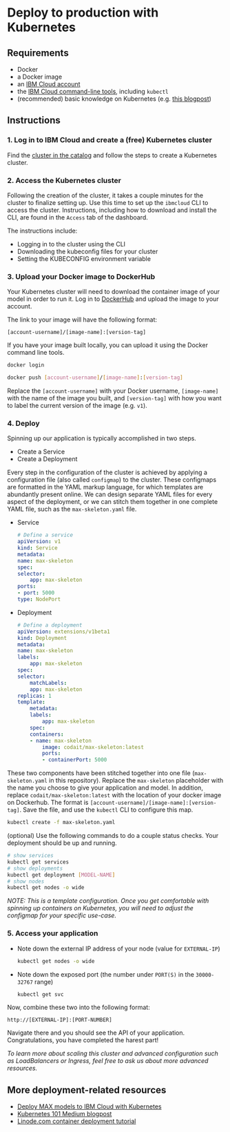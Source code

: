 # Deploy to production with Kubernetes

## Requirements
- Docker
- a Docker image
- an [IBM Cloud account](https://ibm.biz/BdzAHm)
- the [IBM Cloud command-line tools](https://cloud.ibm.com/docs/cli?topic=cloud-cli-getting-started), including `kubectl`
- (recommended) basic knowledge on Kubernetes (e.g. [this blogpost](https://medium.com/google-cloud/kubernetes-101-pods-nodes-containers-and-clusters-c1509e409e16))

## Instructions

### 1. Log in to IBM Cloud and create a (free) Kubernetes cluster
   
Find the [cluster in the catalog](https://cloud.ibm.com/kubernetes/catalog/cluster) and follow the steps to create a Kubernetes cluster.

### 2. Access the Kubernetes cluster
   
Following the creation of the cluster, it takes a couple minutes for the cluster to finalize setting up. Use this time to set up the `ibmcloud` CLI to access the cluster. Instructions, including how to download and install the CLI, are found in the `Access` tab of the dashboard.

The instructions include:

- Logging in to the cluster using the CLI
- Downloading the kubeconfig files for your cluster
- Setting the KUBECONFIG environment variable

### 3. Upload your Docker image to DockerHub
   
Your Kubernetes cluster will need to download the container image of your model in order to run it. Log in to [DockerHub](https://hub.docker.com/) and upload the image to your account.

The link to your image will have the following format:

`[account-username]/[image-name]:[version-tag]`

If you have your image built locally, you can upload it using the Docker command line tools.

```bash
docker login
```
```bash
docker push [account-username]/[image-name]:[version-tag]
```

Replace the `[account-username]` with your Docker username, `[image-name]` with the name of the image you built, and `[version-tag]` with how you want to label the current version of the image (e.g. `v1`).

### 4. Deploy

Spinning up our application is typically accomplished in two steps.
- Create a Service
- Create a Deployment

Every step in the configuration of the cluster is achieved by applying a configuration file (also called `configmap`) to the cluster. These configmaps are formatted in the YAML markup language, for which templates are abundantly present online. We can design  separate YAML files for every aspect of the deployment, or we can stitch them together in one complete YAML file, such as the `max-skeleton.yaml` file.

- Service

    ```yaml
    # Define a service
    apiVersion: v1
    kind: Service
    metadata:
    name: max-skeleton
    spec:
    selector:
        app: max-skeleton
    ports:
    - port: 5000
    type: NodePort
    ```

- Deployment

    ```yaml
    # Define a deployment
    apiVersion: extensions/v1beta1
    kind: Deployment
    metadata:
    name: max-skeleton
    labels:
        app: max-skeleton
    spec:
    selector:
        matchLabels:
        app: max-skeleton
    replicas: 1
    template:
        metadata:
        labels:
            app: max-skeleton
        spec:
        containers:
        - name: max-skeleton
            image: codait/max-skeleton:latest
            ports:
            - containerPort: 5000
    ```

These two components have been stitched together into one file (`max-skeleton.yaml` in this repository).
Replace the `max-skeleton` placeholder with the name you choose to give your application and model. In addition, replace `codait/max-skeleton:latest` with the location of your docker image on Dockerhub. The format is `[account-username]/[image-name]:[version-tag]`. Save the file, and use the `kubectl` CLI to configure this map.

```bash
kubectl create -f max-skeleton.yaml
```

(optional) Use the following commands to do a couple status checks. Your deployment should be up and running.

```bash
# show services
kubectl get services
# show deployments
kubectl get deployment [MODEL-NAME]
# show nodes
kubectl get nodes -o wide
```

_NOTE: This is a template configuration. Once you get comfortable with spinning up containers on Kubernetes, you will need to adjust the configmap for your specific use-case._

### 5. Access your application

- Note down the external IP address of your node (value for `EXTERNAL-IP`)

    ```bash
    kubectl get nodes -o wide
    ```

- Note down the exposed port (the number under `PORT(S)` in the `30000-32767` range)

    ```bash
    kubectl get svc
    ```

Now, combine these two into the following format:

`http://[EXTERNAL-IP]:[PORT-NUMBER]`

Navigate there and you should see the API of your application. Congratulations, you have completed the harest part!

_To learn more about scaling this cluster and advanced configuration such as LoadBalancers or Ingress, feel free to ask us about more advanced resources._

## More deployment-related resources

- [Deploy MAX models to IBM Cloud with Kubernetes](https://developer.ibm.com/tutorials/deploy-max-models-to-ibm-cloud-with-kubernetes/)
- [Kubernetes 101 Medium blogpost](https://medium.com/google-cloud/kubernetes-101-pods-nodes-containers-and-clusters-c1509e409e16)
- [Linode.com container deployment tutorial](https://www.linode.com/docs/applications/containers/kubernetes/deploy-container-image-to-kubernetes/)
